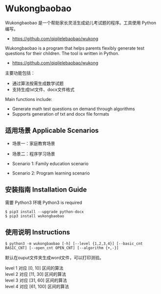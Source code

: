 # Wukongbaobao

Wukongbaobao 是一个帮助家长灵活生成幼儿考试题的程序。工具使用 Python 编写。
* https://github.com/qiqilelebaobao/wukong

Wukongbaobao is a program that helps parents flexibly generate test questions for their children. The tool is written in Python.
* https://github.com/qiqilelebaobao/wukong


主要功能包括：
* 通过算法按需生成数学试题
* 支持生成txt文件、docx文件格式

Main functions include:
* Generate math test questions on demand through algorithms
* Supports generation of txt and docx file formats

## 适用场景 Applicable Scenarios

* 场景一：家庭教育场景
* 场景二：程序学习场景

* Scenario 1: Family education scenario
* Scenario 2: Program learning scenario

## 安装指南 Installation Guide

需要 Python3 环境
Python3 is required

```shell
$ pip3 install --upgrade python-docx
$ pip3 install wukongbaobao
```

## 使用说明 Instructions

```shell
$ python3 -m wukongbaobao [-h] [--level {1,2,3,4}] [--basic_cnt BASIC_CNT] [--open_cnt OPEN_CNT] [--algorithm {+,-}]
```
默认在ouput文件夹生成word文件，可以打印测验。  

level 1 对应 [0, 10] 区间的算法  
level 2 对应 [11, 30] 区间的算法  
level 3 对应 [31, 60] 区间的算法  
level 4 对应 [61, 100] 区间的算法  
